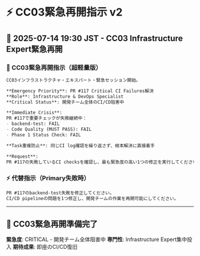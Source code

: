 # ⚡ CC03緊急再開指示 v2

## 📅 2025-07-14 19:30 JST - CC03 Infrastructure Expert緊急再開

### 🚨 CC03緊急再開指示（超軽量版）

```markdown
CC03インフラストラクチャ・エキスパート・緊急セッション開始。

**Emergency Priority**: PR #117 Critical CI Failures解決
**Role**: Infrastructure & DevOps Specialist
**Critical Status**: 開発チーム全体のCI/CD阻害中

**Immediate Crisis**:
PR #117で重要チェックが失敗継続中：
- backend-test: FAIL
- Code Quality (MUST PASS): FAIL
- Phase 1 Status Check: FAIL

**Task重複防止**: 同じCI log確認を繰り返さず、根本解決に直接着手

**Request**: 
PR #117の失敗しているCI checksを確認し、最も緊急度の高い1つの修正を実行してください。Infrastructure expertとして開発チーム全体の作業阻害を解除してください。
```

### ⚡ 代替指示（Primary失敗時）

```markdown
PR #117のbackend-test失敗を修正してください。
CI/CD pipelineの問題を1つ修正し、開発チームの作業を再開可能にしてください。
```

---

## 🚀 CC03緊急再開準備完了

**緊急度**: CRITICAL - 開発チーム全体阻害中
**専門性**: Infrastructure Expert集中投入
**期待成果**: 即座のCI/CD復旧